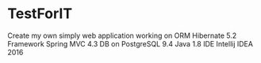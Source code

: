 # TestForIT

Create my own simply web application working on 
  ORM Hibernate 5.2
  Framework Spring MVC 4.3
  DB on PostgreSQL 9.4
  Java 1.8
  IDE Intellij IDEA 2016
